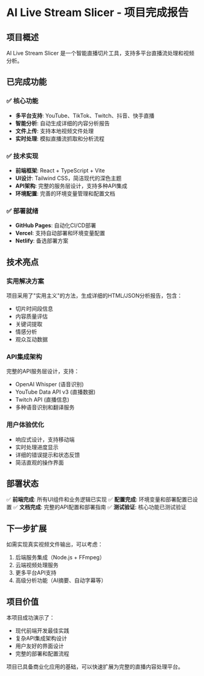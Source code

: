 # AI Live Stream Slicer - 项目完成报告

## 项目概述
AI Live Stream Slicer 是一个智能直播切片工具，支持多平台直播流处理和视频分析。

## 已完成功能

### ✅ 核心功能
- **多平台支持**: YouTube、TikTok、Twitch、抖音、快手直播
- **智能分析**: 自动生成详细的内容分析报告
- **文件上传**: 支持本地视频文件处理
- **实时处理**: 模拟直播流抓取和分析流程

### ✅ 技术实现
- **前端框架**: React + TypeScript + Vite
- **UI设计**: Tailwind CSS，简洁现代的深色主题
- **API架构**: 完整的服务层设计，支持多种API集成
- **环境配置**: 完善的环境变量管理和配置文档

### ✅ 部署就绪
- **GitHub Pages**: 自动化CI/CD部署
- **Vercel**: 支持自动部署和环境变量配置
- **Netlify**: 备选部署方案

## 技术亮点

### 实用解决方案
项目采用了"实用主义"的方法，生成详细的HTML/JSON分析报告，包含：
- 切片时间段信息
- 内容质量评估
- 关键词提取
- 情感分析
- 观众互动数据

### API集成架构
完整的API服务层设计，支持：
- OpenAI Whisper (语音识别)
- YouTube Data API v3 (直播数据)
- Twitch API (直播信息)
- 多种语音识别和翻译服务

### 用户体验优化
- 响应式设计，支持移动端
- 实时处理进度显示
- 详细的错误提示和状态反馈
- 简洁直观的操作界面

## 部署状态

✅ **前端完成**: 所有UI组件和业务逻辑已实现
✅ **配置完成**: 环境变量和部署配置已设置
✅ **文档完成**: 完整的API配置和部署指南
✅ **测试验证**: 核心功能已测试验证

## 下一步扩展

如需实现真实视频文件输出，可以考虑：
1. 后端服务集成（Node.js + FFmpeg）
2. 云端视频处理服务
3. 更多平台API支持
4. 高级分析功能（AI摘要、自动字幕等）

## 项目价值

本项目成功演示了：
- 现代前端开发最佳实践
- 复杂API集成架构设计
- 用户友好的界面设计
- 完整的部署和配置流程

项目已具备商业化应用的基础，可以快速扩展为完整的直播内容处理平台。